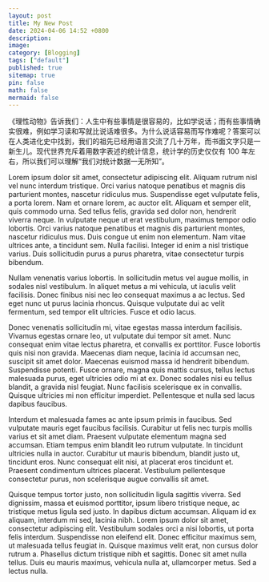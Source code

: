 ```yaml
---
layout: post
title: My New Post
date: 2024-04-06 14:52 +0800
description:
image:
category: [Blogging]
tags: ["default"]
published: true
sitemap: true
pin: false
math: false
mermaid: false
---
```


《理性动物》告诉我们：人生中有些事情是很容易的，比如学说话；而有些事情确实很难，例如学习读和写就比说话难很多。为什么说话容易而写作难呢？答案可以在人类进化史中找到，我们的祖先已经用语言交流了几十万年，而书面文字只是一新生儿。现代世界充斥着用数字表述的统计信息，统计学的历史仅仅有 100 年左右，所以我们可以理解“我们对统计数据一无所知”。

Lorem ipsum dolor sit amet, consectetur adipiscing elit. Aliquam rutrum nisl vel nunc interdum tristique. Orci varius natoque penatibus et magnis dis parturient montes, nascetur ridiculus mus. Suspendisse eget vulputate felis, a porta lorem. Nam et ornare lorem, ac auctor elit. Aliquam et semper elit, quis commodo urna. Sed tellus felis, gravida sed dolor non, hendrerit viverra neque. In vulputate neque ut erat vestibulum, maximus tempor odio lobortis. Orci varius natoque penatibus et magnis dis parturient montes, nascetur ridiculus mus. Duis congue ut enim non elementum. Nam vitae ultrices ante, a tincidunt sem. Nulla facilisi. Integer id enim a nisl tristique varius. Duis sollicitudin purus a purus pharetra, vitae consectetur turpis bibendum.

Nullam venenatis varius lobortis. In sollicitudin metus vel augue mollis, in sodales nisl vestibulum. In aliquet metus a mi vehicula, ut iaculis velit facilisis. Donec finibus nisi nec leo consequat maximus a ac lectus. Sed eget nunc ut purus lacinia rhoncus. Quisque vulputate dui ac velit fermentum, sed tempor elit ultricies. Fusce et odio lacus.

Donec venenatis sollicitudin mi, vitae egestas massa interdum facilisis. Vivamus egestas ornare leo, ut vulputate dui tempor sit amet. Nunc consequat enim vitae lectus pharetra, et convallis ex porttitor. Fusce lobortis quis nisi non gravida. Maecenas diam neque, lacinia id accumsan nec, suscipit sit amet dolor. Maecenas euismod massa id hendrerit bibendum. Suspendisse potenti. Fusce ornare, magna quis mattis cursus, tellus lectus malesuada purus, eget ultricies odio mi at ex. Donec sodales nisi eu tellus blandit, a gravida nisl feugiat. Nunc facilisis scelerisque ex in convallis. Quisque ultricies mi non efficitur imperdiet. Pellentesque et nulla sed lacus dapibus faucibus.

Interdum et malesuada fames ac ante ipsum primis in faucibus. Sed vulputate mauris eget faucibus facilisis. Curabitur ut felis nec turpis mollis varius et sit amet diam. Praesent vulputate elementum magna sed accumsan. Etiam tempus enim blandit leo rutrum vulputate. In tincidunt ultricies nulla in auctor. Curabitur ut mauris bibendum, blandit justo ut, tincidunt eros. Nunc consequat elit nisi, at placerat eros tincidunt et. Praesent condimentum ultrices placerat. Vestibulum pellentesque consectetur purus, non scelerisque augue convallis sit amet.

Quisque tempus tortor justo, non sollicitudin ligula sagittis viverra. Sed dignissim, massa et euismod porttitor, ipsum libero tristique neque, ac tristique metus ligula sed justo. In dapibus dictum accumsan. Aliquam id ex aliquam, interdum mi sed, lacinia nibh. Lorem ipsum dolor sit amet, consectetur adipiscing elit. Vestibulum sodales orci a nisi lobortis, ut porta felis interdum. Suspendisse non eleifend elit. Donec efficitur maximus sem, ut malesuada tellus feugiat in. Quisque maximus velit erat, non cursus dolor rutrum a. Phasellus dictum tristique nibh et sagittis. Donec sit amet nulla tellus. Duis eu mauris maximus, vehicula nulla at, ullamcorper metus. Sed a lectus nulla.
